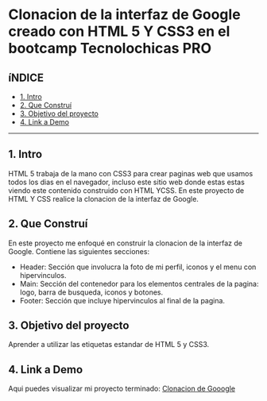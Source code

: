 #   Clonacion de la interfaz de Google creado con HTML 5 Y CSS3 en el bootcamp Tecnolochicas PRO


## **íNDICE**

* [1. Intro](https://github.com/ArelyAndrea/ClonacionGoogle/edit/main/README.md#1-intro)
* [2. Que Construí](https://github.com/ArelyAndrea/ClonacionGoogle/edit/main/README.md#2-que-constru%C3%AD)
* [3. Objetivo del proyecto](https://github.com/ArelyAndrea/ClonacionGoogle/edit/main/README.md#3-objetivo-del-proyecto)
* [4. Link a Demo](https://github.com/ArelyAndrea/ClonacionGoogle/edit/main/README.md#4-linkk-a-demo)

****

## 1. Intro
HTML 5 trabaja de la mano con CSS3 para crear paginas web que usamos todos los dias en el navegador, incluso este sitio web donde estas estas viendo este contenido construido con HTML YCSS. En este proyecto de HTML Y CSS realice la clonacion de la interfaz de Google.

## 2. Que Construí
En este proyecto me enfoqué en construir la clonacion de la interfaz de Google. Contiene las siguientes secciones:
* Header: Sección que involucra la foto de mi perfil, iconos y el menu con hipervinculos.
* Main: Sección del contenedor para los elementos centrales de la pagina: logo, barra de busqueda, iconos y botones.
* Footer: Sección que incluye hipervinculos al final de la pagina.

## 3. Objetivo del proyecto
Aprender a utilizar las etiquetas estandar de HTML 5 y CSS3.

## 4. Link a Demo
Aqui puedes visualizar mi proyecto terminado: [Clonacion de Gooogle](#)
